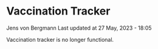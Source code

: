 Vaccination Tracker
================
Jens von Bergmann
Last updated at 27 May, 2023 - 18:05

Vaccination tracker is no longer functional.
